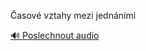 
Časové vztahy mezi jednáními

[🔊 Poslechnout audio](/data/7-paragraphs/audio/chapter_27/para_001-asov-vztahy-mezi-jednnmi.mp3)
